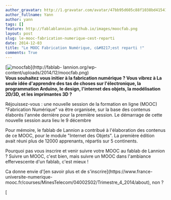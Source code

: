 ```yaml
---
author_gravatar: http://1.gravatar.com/avatar/47bb95d605c88f1038bd415412814eae?s=96&d=mm&r=g
author_fullname: Yann
author: yann
tags: []
feature: http://fablablannion.github.io/images/moocfab.png
layout: post
slug: le-mooc-fabrication-numerique-cest-reparti
date: 2014-12-03
title: "Le MOOC Fabrication Numérique, c&#8217;est reparti !"
comments: True
---
```

[![moocfab](http://fablablannion.github.io/images/moocfab-300x97.png)](http://fablab-
lannion.org/wp-content/uploads/2014/12/moocfab.png)  
**Vous souhaitez vous initier à la fabrication numérique ? Vous vibrez à La seule idée d'apprendre des tas de choses sur l'électronique, la programmation Arduino, le design, l'internet des objets, la modélisation 2D/3D, et les imprimantes 3D ?**

Réjouissez-vous : une nouvelle session de la formation en ligne (MOOC)
"Fabrication Numérique" va être organisée, sur la base des contenus élaborés
l'année dernière pour la première session. Le démarrage de cette nouvelle
session aura lieu le 9 décembre

Pour mémoire, le fablab de Lannion a contribué à l'élaboration des contenus de
ce MOOC, pour le module "Internet des Objets". La première édition avait réuni
plus de 12000 apprenants, répartis sur 5 continents.

Pourquoi pas vous inscrire et venir suivre votre MOOC au fablab de Lannion ?
Suivre un MOOC, c'est bien, mais suivre un MOOC dans l'ambiance effervescente
d'un fablab, c'est mieux !

Ca donne envie d'[en savoir plus et de s'inscrire](https://www.france-
universite-numerique-
mooc.fr/courses/MinesTelecom/04002S02/Trimestre_4_2014/about), non ?

[


